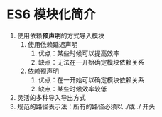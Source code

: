 # ES6 模块化简介
1. 使用依赖**预声明**的方式导入模块
    1. 使用依赖延迟声明
        1. 优点：某些时候可以提高效率
        2. 缺点：无法在一开始确定模块依赖关系
    2. 依赖预声明
        1. 优点：在一开始可以确定模块依赖关系
        2. 缺点：某些时候效率较低
2. 灵活的多种导入导出方式
3. 规范的路径表示法：所有的路径必须以 ./或../ 开头
